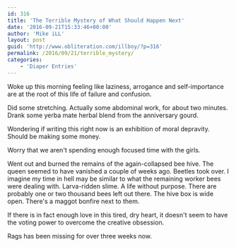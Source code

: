 ```yaml
---
id: 316
title: 'The Terrible Mystery of What Should Happen Next'
date: '2016-09-21T15:33:46+00:00'
author: 'Mike iLL'
layout: post
guid: 'http://www.obliteration.com/illboy/?p=316'
permalink: /2016/09/21/terrible_mystery/
categories:
    - 'Diaper Entries'
---
```


Woke up this morning feeling like laziness, arrogance and self-importance are at the root of this life of failure and confusion.

Did some stretching. Actually some abdominal work, for about two minutes. Drank some yerba mate herbal blend from the anniversary gourd.

Wondering if writing this right now is an exhibition of moral depravity. Should be making some money.

Worry that we aren't spending enough focused time with the girls.

Went out and burned the remains of the again-collapsed bee hive. The queen seemed to have vanished a couple of weeks ago. Beetles took over. I imagine my time in hell may be similar to what the remaining worker bees were dealing with. Larva-ridden slime. A life without purpose. There are probably one or two thousand bees left out there. The hive box is wide open. There's a maggot bonfire next to them.

If there is in fact enough love in this tired, dry heart, it doesn't seem to have the voting power to overcome the creative obsession.

Rags has been missing for over three weeks now.
